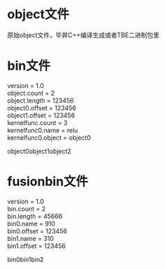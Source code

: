 # object文件
原始object文件，毕昇C++编译生成或者TBE二进制包里

# bin文件
version = 1.0  
object.count = 2  
object.length = 123456  
object0.offset = 123456  
object1.offset = 123456  
kernelfunc.count = 3  
kernelfunc0.name = relu  
kernelfunc0.object = object0  
  
  
object0object1object2

# fusionbin文件
version = 1.0  
bin.count = 2  
bin.length = 45666  
bin0.name = 910  
bin0.offset = 123456  
bin1.name = 310  
bin1.offset = 123456  
  
  
bin0bin1bin2
